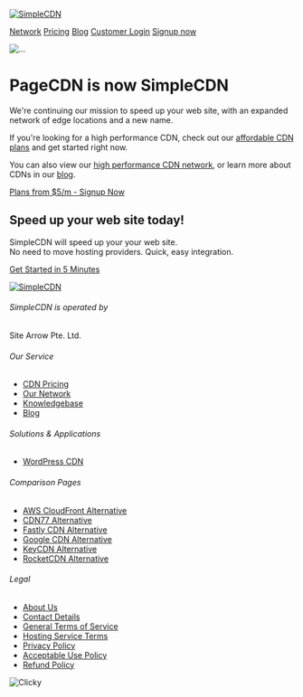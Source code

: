 [![SimpleCDN](https://assets.simplecdn.com/assets/img/logo.png)](https://pagecdn.com/)

[Network](https://pagecdn.com/network/) [Pricing](https://pagecdn.com/pricing/) [Blog](https://pagecdn.com/blog/) [Customer Login](https://my.simplecdn.com/login/) [Signup now](https://pagecdn.com/signup/)

![...](https://assets.simplecdn.com/assets/img/illustrations/illustration-1.png)

PageCDN is now SimpleCDN
========================

We're continuing our mission to speed up your web site, with an expanded network of edge locations and a new name.  
  
If you're looking for a high performance CDN, check out our [affordable CDN plans](https://pagecdn.com/pricing/) and get started right now.  
  
You can also view our [high performance CDN network](https://pagecdn.com/network/), or learn more about CDNs in our [blog](https://pagecdn.com/blog/).

[Plans from $5/m - Signup Now](https://pagecdn.com/pricing/)

Speed up your web site today!
-----------------------------

SimpleCDN will speed up your your web site.  
No need to move hosting providers. Quick, easy integration.

[Get Started in 5 Minutes](https://pagecdn.com/signup/)

[![SimpleCDN](https://assets.simplecdn.com/assets/img/logo.png)](https://pagecdn.com/)

###### SimpleCDN is operated by  
Site Arrow Pte. Ltd.

###### Our Service

* [CDN Pricing](https://pagecdn.com/pricing/)
* [Our Network](https://pagecdn.com/network/)
* [Knowledgebase](https://my.simplecdn.com/knowledgebase)
* [Blog](https://pagecdn.com/blog/)

###### Solutions & Applications

* [WordPress CDN](https://pagecdn.com/wordpress-cdn/)

###### Comparison Pages

* [AWS CloudFront Alternative](https://pagecdn.com/simplecdn-vs-cloudfront/)
* [CDN77 Alternative](https://pagecdn.com/simplecdn-vs-cdn77/)
* [Fastly CDN Alternative](https://pagecdn.com/simplecdn-vs-fastly/)
* [Google CDN Alternative](https://pagecdn.com/simplecdn-vs-google-cloud-cdn/)
* [KeyCDN Alternative](https://pagecdn.com/simplecdn-vs-keycdn/)
* [RocketCDN Alternative](https://pagecdn.com/simplecdn-vs-rocketcdn/)

###### Legal

* [About Us](https://pagecdn.com/about/)
* [Contact Details](https://pagecdn.com/contact/)
* [General Terms of Service](https://sitearrow.com/general-terms-of-service/)
* [Hosting Service Terms](https://sitearrow.com/hosting-service-terms/)
* [Privacy Policy](https://sitearrow.com/privacy-policy/)
* [Acceptable Use Policy](https://sitearrow.com/acceptable-use-policy/)
* [Refund Policy](https://sitearrow.com/refund-policy/)

![Clicky](//in.getclicky.com/101462672ns.gif)